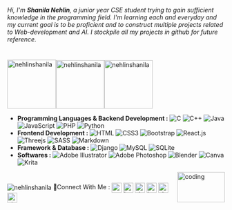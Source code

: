 _Hi, I'm ___Shanila Nehlin___, a junior year CSE student trying to gain sufficient knowledge in the programming field. I'm learning each and everyday and my current goal is to be proficient and to construct multiple projects related to Web-development and AI. I stockpile all my projects in github for future reference._ 
#
<p><img float="left" src="https://github-readme-stats-git-masterrstaa-rickstaa.vercel.app/api/top-langs/?username=nehlinshanila&langs_count=100&show_icons=true&theme=tokyonight&title_color=fea9f7&text_color=a8b7ff&bg_color=0D1117&hide_border=true&locale=en&layout=compact" alt="nehlinshanila" height="113em"/><img float="left" src="https://github-readme-streak-stats.herokuapp.com/?user=nehlinshanila&theme=tokyonight_duo&hide_border=true" alt="nehlinshanila" height="112em"/><img float="left" src="https://github-readme-stats-git-masterrstaa-rickstaa.vercel.app/api?username=nehlinshanila&show_icons=true&theme=tokyonight&title_color=fea9f7&text_color=a8b7ff&bg_color=0D1117&hide_border=true&locale=en" alt="nehlinshanila" height="112em"/></p>

- **Programming Languages & Backend Development :**
 ![C](https://img.shields.io/badge/C-151824.svg?style=flat-square&logo=c&logoColor=C39BD3)
 ![C++](https://img.shields.io/badge/C++-151824.svg?style=flat-square&logo=c%2B%2B&logoColor=C39BD3)
 ![Java](https://img.shields.io/badge/Java-151824.svg?style=flat-square&logo=java&logoColor=C39BD3) 
 ![JavaScript](https://img.shields.io/badge/JavaScript-151824?style=flat-square&logo=javascript&logoColor=C39BD3)
 ![PHP](https://img.shields.io/badge/PHP-151824?style=flat-square&logo=php&logoColor=C39BD3)
 ![Python](https://img.shields.io/badge/Python-151824?style=flat-square&logo=python&logoColor=C39BD3)
- **Frontend Development :**
 ![HTML](https://img.shields.io/badge/HTML5-151824?style=flat-square&logo=html5&logoColor=C39BD3)
 ![CSS3](https://img.shields.io/badge/CSS3-151824?style=flat-square&logo=css3&logoColor=C39BD3) 
 ![Bootstrap](https://img.shields.io/badge/Bootstrap-151824?style=flat-square&logo=bootstrap&logoColor=C39BD3)
 ![React.js](https://img.shields.io/badge/React.js-151824?style=flat-square&logo=react&logoColor=C39BD3)
 ![Threejs](https://img.shields.io/badge/Threejs-151824?style=flat-square&logo=three.js&logoColor=C39BD3)
 ![SASS](https://img.shields.io/badge/SASS-151824.svg?style=flat-square&logo=SASS&logoColor=C39BD3)
 ![Markdown](https://img.shields.io/badge/Markdown-151824?style=flat-square&logo=markdown&logoColor=C39BD3)
- **Framework & Database :**
 ![Django](https://img.shields.io/badge/Django-151824.svg?style=flat-square&logo=django&logoColor=C39BD3) 
 ![MySQL](https://img.shields.io/badge/MySQL-151824?style=flat-square&logo=mysql&logoColor=C39BD3)
 ![SQLite](https://img.shields.io/badge/SQLite-151824?style=flat-square&logo=sqlite&logoColor=C39BD3)
- **Softwares :**
 ![Adobe Illustrator](https://img.shields.io/badge/AdobeIllustrator-151824.svg?style=flat-square&logo=adobeillustrator&logoColor=C39BD3) 
 ![Adobe Photoshop](https://img.shields.io/badge/AdobePhotoshop-151824.svg?style=flat-square&logo=adobephotoshop&logoColor=C39BD3) 
 ![Blender](https://img.shields.io/badge/Blender-151824.svg?style=flat-square&logo=blender&logoColor=C39BD3) 
 ![Canva](https://img.shields.io/badge/Canva-151824.svg?style=flat-square&logo=Canva&logoColor=C39BD3) 
 ![Krita](https://img.shields.io/badge/Krita-151824?style=flat-square&logo=krita&logoColor=C39BD3) 
 
 <img align="right" alt="coding" height= "70" width="110" src="https://thumbs.gfycat.com/BigGranularLamprey.webp">
 
#
 <img src="https://komarev.com/ghpvc/?username=nehlinshanila&label=Profile%20views&color=2F3150&style=flat-square" alt="nehlinshanila"/>
🧷Connect With Me : 
<a href="https://linkedin.com/in/nehlinshanila" target="blank"><img align="center" src="https://raw.githubusercontent.com/rahuldkjain/github-profile-readme-generator/master/src/images/icons/Social/linked-in-alt.svg" alt="www.linkedin.com/in/nehlinshanila" height="23em" /></a>
<a href="https://www.instagram.com/nehlinstudio/" target="blank"><img align="center" src="https://raw.githubusercontent.com/rahuldkjain/github-profile-readme-generator/master/src/images/icons/Social/instagram.svg" alt="https://www.instagram.com/nehlinstudio/" height="23em" /></a>
<a href="https://discord.gg/shanila#8501" target="blank"><img align="center" src="https://raw.githubusercontent.com/rahuldkjain/github-profile-readme-generator/master/src/images/icons/Social/discord.svg" alt="shanila#8501" height="23em" /></a>
<a href="https://www.facebook.com/shanila.nehlin" target="blank"><img align="center" src="https://raw.githubusercontent.com/rahuldkjain/github-profile-readme-generator/master/src/images/icons/Social/facebook.svg" alt="https://www.facebook.com/shanila.nehlin" height="23em" /></a>
<a href="https://www.hackerrank.com/shanila_nehlin" target="blank"><img align="center" src="https://raw.githubusercontent.com/rahuldkjain/github-profile-readme-generator/master/src/images/icons/Social/hackerrank.svg" alt="shanila_nehlin" height="23em"  /></a>
<a href="https://codeforces.com/profile/shanila.nehlin" target="blank"><img align="center" src="https://raw.githubusercontent.com/rahuldkjain/github-profile-readme-generator/master/src/images/icons/Social/codeforces.svg" alt="shanila.nehlin" height="23em" /></a>

